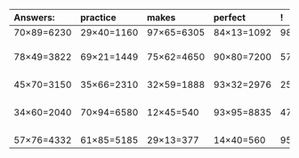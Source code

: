 | Answers: | practice | makes | perfect | ! |
| :--- | :--- | :--- | :--- | :--- |
| 70×89=6230 | 29×40=1160 | 97×65=6305 | 84×13=1092 | 98×51=4998 | 
|   |   |   |   |   | 
|   |   |   |   |   | 
|   |   |   |   |   | 
| 78×49=3822 | 69×21=1449 | 75×62=4650 | 90×80=7200 | 57×29=1653 | 
|   |   |   |   |   | 
|   |   |   |   |   | 
|   |   |   |   |   | 
|   |   |   |   |   | 
| 45×70=3150 | 35×66=2310 | 32×59=1888 | 93×32=2976 | 25×17=425 | 
|   |   |   |   |   | 
|   |   |   |   |   | 
|   |   |   |   |   | 
|   |   |   |   |   | 
| 34×60=2040 | 70×94=6580 | 12×45=540 | 93×95=8835 | 47×45=2115 | 
|   |   |   |   |   | 
|   |   |   |   |   | 
|   |   |   |   |   | 
|   |   |   |   |   | 
| 57×76=4332 | 61×85=5185 | 29×13=377 | 14×40=560 | 95×53=5035 | 
